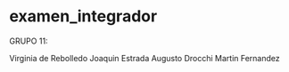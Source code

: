 # examen_integrador
 GRUPO 11:

Virginia de Rebolledo
Joaquin Estrada
Augusto Drocchi
Martin Fernandez
